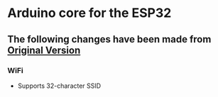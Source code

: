 # Arduino core for the ESP32

## The following changes have been made from [Original Version](https://github.com/espressif/arduino-esp32)

### WiFi

- Supports 32-character SSID
